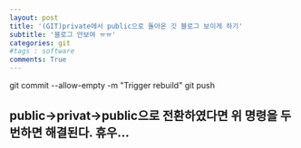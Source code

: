 ```yaml
---
layout: post
title: '(GIT)private에서 public으로 돌아온 깃 블로그 보이게 하기'
subtitle: '블로그 안보여 ㅠㅠ'
categories: git
#tags : software
comments: True
---
```


git commit --allow-empty -m "Trigger rebuild"
git push

public->privat->public으로 전환하였다면 위 명령을 두번하면 해결된다.
휴우...
-------------------------------------------------------------------------------
